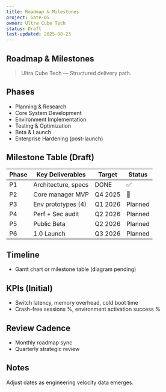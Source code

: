 ```yaml
---
title: Roadmap & Milestones
project: Gate-OS
owner: Ultra Cube Tech
status: Draft
last-updated: 2025-08-23
---
```


## Roadmap & Milestones

> Ultra Cube Tech — Structured delivery path.

## Phases

- Planning & Research
- Core System Development
- Environment Implementation
- Testing & Optimization
- Beta & Launch
- Enterprise Hardening (post-launch)

## Milestone Table (Draft)

| Phase | Key Deliverables | Target | Status |
|-------|------------------|--------|--------|
| P1 | Architecture, specs | DONE | ✅ |
| P2 | Core manager MVP | Q4 2025 | 🔄 |
| P3 | Env prototypes (4) | Q1 2026 | Planned |
| P4 | Perf + Sec audit | Q2 2026 | Planned |
| P5 | Public Beta | Q2 2026 | Planned |
| P6 | 1.0 Launch | Q3 2026 | Planned |

## Timeline

- Gantt chart or milestone table (diagram pending)

## KPIs (Initial)

- Switch latency, memory overhead, cold boot time
- Crash-free sessions %, environment activation success %

## Review Cadence

- Monthly roadmap sync
- Quarterly strategic review

## Notes

Adjust dates as engineering velocity data emerges.
